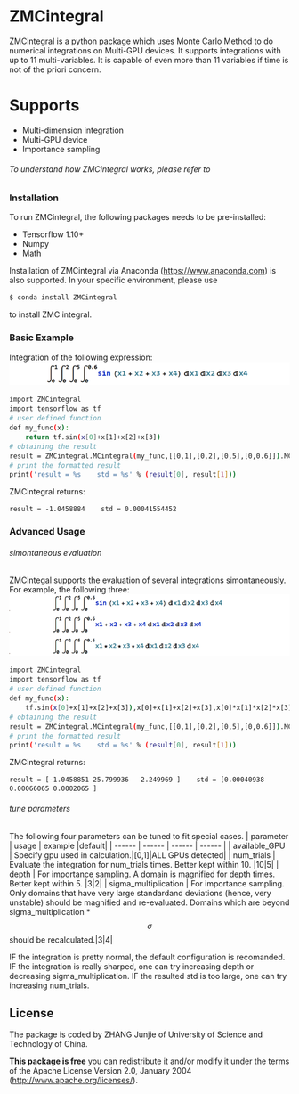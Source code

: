 # ZMCintegral


ZMCintegral is a python package which uses Monte Carlo Method to do numerical integrations on Multi-GPU devices. It supports integrations with up to 11 multi-variables. It is capable of even more than 11 variables if time is not of the priori concern. 

# Supports

  - Multi-dimension integration
  - Multi-GPU device
  - Importance sampling


###### To understand how ZMCintegral works, please refer to

### Installation

To run ZMCintegral, the following packages needs to be pre-installed:
  - Tensorflow 1.10+
  - Numpy
  - Math

Installation of ZMCintegral via Anaconda (https://www.anaconda.com) is also supported.
In your specific environment, please use
```sh
$ conda install ZMCintegral
```
to install ZMC integral.

### Basic Example
Integration of the following expression:
![Image of expression 1](./examples/example01.png)
```sh
import ZMCintegral
import tensorflow as tf
# user defined function
def my_func(x):
    return tf.sin(x[0]+x[1]+x[2]+x[3])
# obtaining the result
result = ZMCintegral.MCintegral(my_func,[[0,1],[0,2],[0,5],[0,0.6]]).MCresult
# print the formatted result
print('result = %s    std = %s' % (result[0], result[1]))
```
ZMCintegral returns:
```
result = -1.0458884    std = 0.00041554452
```
### Advanced Usage
###### simontaneous evaluation
ZMCintegal supports the evaluation of several integrations simontaneously. For example, the following three:
![Image of expression 1](./examples/example02.png)
```sh
import ZMCintegral
import tensorflow as tf
# user defined function
def my_func(x):
    tf.sin(x[0]+x[1]+x[2]+x[3]),x[0]+x[1]+x[2]+x[3],x[0]*x[1]*x[2]*x[3]
# obtaining the result
result = ZMCintegral.MCintegral(my_func,[[0,1],[0,2],[0,5],[0,0.6]]).MCresult
# print the formatted result
print('result = %s    std = %s' % (result[0], result[1]))
```
ZMCintegral returns:
```
result = [-1.0458851 25.799936   2.249969 ]    std = [0.00040938 0.00066065 0.0002065 ]
```
###### tune parameters

The following four parameters can be tuned to fit special cases.
| parameter | usage | example |default|
| ------ | ------ | ------ | ------ |
| available_GPU | Specify gpu used in calculation.|[0,1]|ALL GPUs detected|
| num_trials | Evaluate the integration for num_trials times. Better kept within 10. |10|5|
| depth | For importance sampling. A domain is magnified for depth times. Better kept within 5. |3|2|
| sigma_multiplication | For importance sampling. Only domains that have very large standardand deviations (hence, very unstable) should be magnified and re-evaluated. Domains which are beyond sigma_multiplication * $$\sigma$$ should be recalculated.|3|4|

IF the integration is pretty normal, the default configuration is recomanded.
IF the integration is really sharped, one can try increasing depth or decreasing sigma_multiplication.
IF the resulted std is too large, one can try increasing num_trials.


License
----

The package is coded by ZHANG Junjie of University of Science and Technology of China.

**This package is free**
you can redistribute it and/or modify it under the terms of 
the Apache License Version 2.0, January 2004 (http://www.apache.org/licenses/).




[//]: # (These are reference links used in the body of this note and get stripped out when the markdown processor does its job. There is no need to format nicely because it shouldn't be seen. Thanks SO - http://stackoverflow.com/questions/4823468/store-comments-in-markdown-syntax)


   [dill]: <https://github.com/joemccann/dillinger>
   [git-repo-url]: <https://github.com/joemccann/dillinger.git>
   [john gruber]: <http://daringfireball.net>
   [df1]: <http://daringfireball.net/projects/markdown/>
   [markdown-it]: <https://github.com/markdown-it/markdown-it>
   [Ace Editor]: <http://ace.ajax.org>
   [node.js]: <http://nodejs.org>
   [Twitter Bootstrap]: <http://twitter.github.com/bootstrap/>
   [jQuery]: <http://jquery.com>
   [@tjholowaychuk]: <http://twitter.com/tjholowaychuk>
   [express]: <http://expressjs.com>
   [AngularJS]: <http://angularjs.org>
   [Gulp]: <http://gulpjs.com>

   [PlDb]: <https://github.com/joemccann/dillinger/tree/master/plugins/dropbox/README.md>
   [PlGh]: <https://github.com/joemccann/dillinger/tree/master/plugins/github/README.md>
   [PlGd]: <https://github.com/joemccann/dillinger/tree/master/plugins/googledrive/README.md>
   [PlOd]: <https://github.com/joemccann/dillinger/tree/master/plugins/onedrive/README.md>
   [PlMe]: <https://github.com/joemccann/dillinger/tree/master/plugins/medium/README.md>
   [PlGa]: <https://github.com/RahulHP/dillinger/blob/master/plugins/googleanalytics/README.md>
